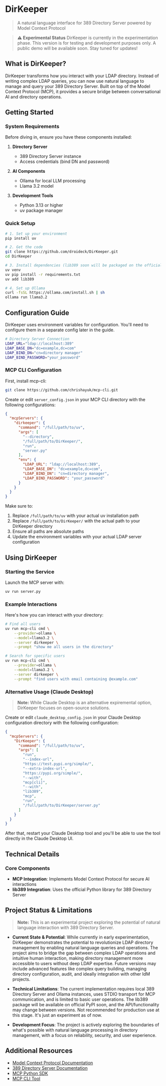 # DirKeeper

> A natural language interface for 389 Directory Server powered by Model Context Protocol

> **⚠️ Experimental Status**
> DirKeeper is currently in the experimentation phase. This version is for testing and development purposes only. A public demo will be available soon. Stay tuned for updates!

## What is DirKeeper?

DirKeeper transforms how you interact with your LDAP directory. Instead of writing complex LDAP queries, you can now use natural language to manage and query your 389 Directory Server. Built on top of the Model Context Protocol (MCP), it provides a secure bridge between conversational AI and directory operations.

## Getting Started

### System Requirements

Before diving in, ensure you have these components installed:

1. **Directory Server**
   - 389 Directory Server instance
   - Access credentials (bind DN and password)

2. **AI Components**
   - Ollama for local LLM processing
   - Llama 3.2 model

3. **Development Tools**
   - Python 3.13 or higher
   - uv package manager

### Quick Setup

```bash
# 1. Set up your environment
pip install uv

# 2. Get the code
git clone https://github.com/droideck/DirKeeper.git
cd DirKeeper

# 3. Install dependencies (lib389 soon will be packaged on the official PyPI)
uv venv
uv pip install -r requirements.txt
uv add lib389

# 4. Set up Ollama
curl -fsSL https://ollama.com/install.sh | sh
ollama run llama3.2
```

## Configuration Guide

DirKeeper uses environment variables for configuration. You'll need to configure them in a  separate config later in the guide.

```bash
# Directory Server Connection
LDAP_URL="ldap://localhost:389"
LDAP_BASE_DN="dc=example,dc=com"
LDAP_BIND_DN="cn=directory manager"
LDAP_BIND_PASSWORD="your_password"
```

### MCP CLI Configuration

First, install mcp-cli:

```bash
git clone https://github.com/chrishayuk/mcp-cli.git
```

Create or edit `server_config.json` in your MCP CLI directory with the following configurations:

```json
{
  "mcpServers": {
    "dirkeeper": {
      "command": "/full/path/to/uv",
      "args": [
        "--directory",
        "/full/path/to/DirKeeper/",
        "run",
        "server.py"
      ],
      "env": {
        "LDAP_URL": "ldap://localhost:389",
        "LDAP_BASE_DN": "dc=example,dc=com",
        "LDAP_BIND_DN": "cn=directory manager",
        "LDAP_BIND_PASSWORD": "your_password"
      }
    }
  }
}
```

Make sure to:
1. Replace `/full/path/to/uv` with your actual uv installation path
2. Replace `/full/path/to/DirKeeper/` with the actual path to your DirKeeper directory
3. Ensure all paths are absolute paths
4. Update the environment variables with your actual LDAP server configuration

## Using DirKeeper

### Starting the Service

Launch the MCP server with:

```bash
uv run server.py
```

### Example Interactions

Here's how you can interact with your directory:

```bash
# Find all users
uv run mcp-cli cmd \
    --provider=ollama \
    --model=llama3.2 \
    --server dirkeeper \
    --prompt "show me all users in the directory"

# Search for specific users
uv run mcp-cli cmd \
    --provider=ollama \
    --model=llama3.2 \
    --server dirkeeper \
    --prompt "find users with email containing @example.com"
```

### Alternative Usage (Claude Desktop)
> **Note:** While Claude Desktop is an alternative expiremental option, DirKeeper focuses on open-source solutions.

Create or edit `claude_desktop_config.json` in your Claude Desktop configuration directory with the following configuration:

```json
{
  "mcpServers": {
    "DirKeeper": {
      "command": "/full/path/to/uv",
      "args": [
        "run",
        "--index-url",
        "https://test.pypi.org/simple/",
        "--extra-index-url",
        "https://pypi.org/simple/",
        "--with",
        "mcp[cli]",
        "--with",
        "lib389",
        "mcp",
        "run",
        "/full/path/to/DirKeeper/server.py"
      ]
    }
  }
}
```

After that, restart your Claude Desktop tool and you'll be able to use the tool directly in the Claude Desktop UI.

## Technical Details

### Core Components

- **MCP Integration**: Implements Model Context Protocol for secure AI interactions
- **lib389 Integration**: Uses the official Python library for 389 Directory Server

## Project Status & Limitations

> **Note:** This is an experimental project exploring the potential of natural language interaction with 389 Directory Server.

* **Current State & Potential**: While currently in early experimentation, DirKeeper demonstrates the potential to revolutionize LDAP directory management by enabling natural language queries and operations. The project aims to bridge the gap between complex LDAP operations and intuitive human interaction, making directory management more accessible to users without deep LDAP expertise. Future versions may include advanced features like complex query building, managing directory configuration, audit, and ideally integration with other IdM projects.

* **Technical Limitations**: The current implementation requires local 389 Directory Server and Ollama instances, uses STDIO transport for MCP communication, and is limited to basic user operations. The lib389 package will be available on official PyPI soon, and the API/functionality may change between versions. Not recommended for production use at this stage. It's just an experiment as of now.

* **Development Focus**: The project is actively exploring the boundaries of what's possible with natural language processing in directory management, with a focus on reliability, security, and user experience.

## Additional Resources

- [Model Context Protocol Documentation](https://modelcontextprotocol.io/introduction)
- [389 Directory Server Documentation](https://www.port389.org/docs/389ds/documentation.html)
- [MCP Python SDK](https://pypi.org/project/mcp/)
- [MCP CLI Tool](https://github.com/chrishayuk/mcp-cli)
